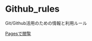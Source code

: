 # Github_rules
Git/Github活用のための情報と利用ルール

[Pagesで閲覧](https://rits-fujinolab.github.io/Github_rules/)
